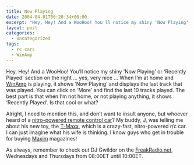 ```yaml
---
title: Now Playing
date: 2004-04-01T06:20:34+00:00
excerpt: "Hey, Hey! And a WooHoo! You'll notice my shiny 'Now Playing' or 'Recently Played' section on the right ... yes,"
layout: post
categories:
  - Uncategorized
tags:
  - rc cars
  - WinAmp
---
```

Hey, Hey! And a WooHoo! You&#8217;ll notice my shiny &#8216;Now Playing&#8217; or &#8216;Recently Played&#8217; section on the right &#8230; yes, very nice &#8230; When I&#8217;m at home and <a href="http://www.winamp.com" target="_blank">WinAmp</a> is playing, it shows &#8216;Now Playing&#8217; and displays the last track that was played. You can click on &#8216;More&#8217; and find the last 10 tracks played. The best part is that when I&#8217;m not home, or not playing anything, it shows &#8216;Recently Played&#8217;. Is that cool or what?

Alright, I need to mention this, and don&#8217;t want to insult anyone, but whoever heard of a <a href="http://www.beatyourtruck.com" target="_blank">nitro-powered remote control car</a>? My buddy, J, was telling me about his new toy, the <a href="http://traxxas.com/products/models/nitro/4910tmaxxclassic" target="_blank">T-Maxx</a>, which is a crazy-fast, nitro-powered r/c car. I can just imagine what his wife is thinking. I know guys who get in trouble for buying <a href="http://www.maxim.com" target="_blank">Maxim</a> magazines!

As always, remember to check out DJ Gwildor on the <a href="http://www.freakradio.net/" target="_blank">FreakRadio.net</a>, Wednesdays and Thursdays from 08:00ET until 10:00ET.